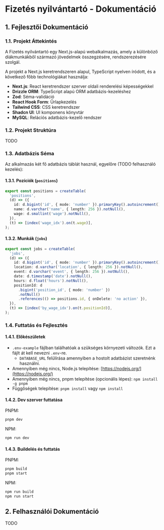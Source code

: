 # Fizetés nyilvántartó - Dokumentáció

## 1. Fejlesztői Dokumentáció

### 1.1. Projekt Áttekintés

A Fizetés nyilvántartó egy Next.js-alapú webalkalmazás, amely a különböző diákmunkákből származó jövedelmek összegzésére, rendszerezésére szolgál.

A projekt a Next.js keretrendszeren alapul, TypeScript nyelven íródott, és a következő főbb technológiákat használja:

- **Next.js**: React keretrendszer szerver oldali renderelési képességekkel
- **Drizzle ORM**: TypeScript alapú ORM adatbázis-kezeléshez
- **Zod**: Séma-validáció
- **React Hook Form**: Űrlapkezelés
- **Tailwind CSS**: CSS keretrendszer
- **Shadcn UI**: UI komponens könyvtár
- **MySQL**: Relációs adatbázis-kezelő rendszer

### 1.2. Projekt Struktúra

TODO

### 1.3. Adatbázis Séma

Az alkalmazás két fő adatbázis táblát használ, egyelőre (TODO felhasználó kezelés):

#### 1.3.1. Pozíciók (`positions`)

```typescript
export const positions = createTable(
  'positions',
  (d) => ({
    id: d.bigint('id', { mode: 'number' }).primaryKey().autoincrement(),
    name: d.varchar('name', { length: 256 }).notNull(),
    wage: d.smallint('wage').notNull(),
  }),
  (t) => [index('wage_idx').on(t.wage)],
);
```

#### 1.3.2. Munkák (`jobs`)

```typescript
export const jobs = createTable(
  'jobs',
  (d) => ({
    id: d.bigint('id', { mode: 'number' }).primaryKey().autoincrement(),
    location: d.varchar('location', { length: 256 }).notNull(),
    event: d.varchar('event', { length: 256 }).notNull(),
    date: d.timestamp('date').notNull(),
    hours: d.float('hours').notNull(),
    positionId: d
      .bigint('position_id', { mode: 'number' })
      .notNull()
      .references(() => positions.id, { onDelete: 'no action' }),
  }),
  (t) => [index('by_wage_idx').on(t.positionId)],
);
```

### 1.4. Futtatás és Fejlesztés

#### 1.4.1. Előkészületek

- `.env-example` fájlban találhatóak a szükséges környezeti változók. Ezt a fájlt át kell nevezni `.env`-re.
  - `DATABASE_URL` felülírása amennyiben a hostolt adatbázist szeretnénk használni.
- Amennyiben még nincs, Node.js telepítése: [https://nodejs.org/](https://nodejs.org/)
- Amennyiben még nincs, pnpm telepítése (opcionális lépes): `npm install -g pnpm`
- Függőségek telepítése: `pnpm install` vagy `npm install`

#### 1.4.2. Dev szerver futtatása

PNPM:

```bash
pnpm dev
```

NPM:

```bash
npm run dev
```

#### 1.4.3. Buildelés és futtatás

PNPM:

```bash
pnpm build
pnpm start
```

NPM:

```bash
npm run build
npm run start
```

## 2. Felhasználói Dokumentáció

TODO
